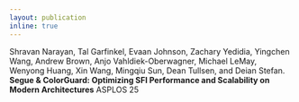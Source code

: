 ```yaml
---
layout: publication
inline: true
---
```


<tr valign="top">
<td class="bibtexnumber" align="right">
</td>
<td class="bibtexitem">
Shravan Narayan, Tal Garfinkel, Evaan Johnson, Zachary Yedidia, Yingchen Wang, Andrew Brown, Anjo Vahldiek-Oberwagner,
Michael LeMay, Wenyong Huang, Xin Wang, Mingqiu Sun, Dean Tullsen, and Deian Stefan.
<b>Segue & ColorGuard: Optimizing SFI Performance and Scalability on Modern Architectures</b>
ASPLOS 25
<br> 
</td>
</tr>
